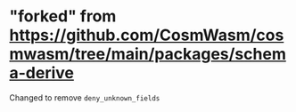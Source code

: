 # "forked" from https://github.com/CosmWasm/cosmwasm/tree/main/packages/schema-derive

Changed to remove `deny_unknown_fields`